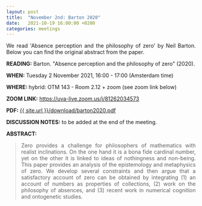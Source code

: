 ```yaml
---
layout: post
title:  "November 2nd: Barton 2020" 
date:   2021-10-19 16:00:00 +0200
categories: meetings
---
```


<p style="text-align: justify;">
 We read 'Absence perception and the philosophy of zero' by Neil Barton. Below you can find the original abstract from the paper.

</p>

<b> READING:</b> Barton. "Absence perception and the philosophy of zero" (2020).

<b> WHEN:</b>  Tuesday 2 November 2021, 16:00 - 17:00 (Amsterdam time)

<b> WHERE:</b> hybrid: OTM 143 - Room 2.12  + zoom (see zoom link below)

<b> ZOOM LINK:</b> <a href="https://uva-live.zoom.us/j/81262034573"  target="_blank" rel="noopener noreferrer">https://uva-live.zoom.us/j/81262034573</a>

<b> PDF:</b>  <a href="{{ site.url }}/download/barton2020.pdf"  target="_blank" rel="noopener noreferrer">{{ site.url }}/download/barton2020.pdf</a>

<b> DISCUSSION NOTES:</b> to be added at the end of the meeting. 

<b> ABSTRACT: </b>

<blockquote>
<p style="text-align: justify;">
Zero provides a challenge for philosophers of mathematics with realist inclinations. 
On the one hand it is a bona fide cardinal number, yet on the other it is linked to ideas of nothingness and non-being. 
This paper provides an analysis of the epistemology and metaphysics of zero. 
We develop several constraints and then argue that a satisfactory account of zero can be obtained by integrating (1) an account of numbers as properties of collections, (2) work on the philosophy of absences, and (3) recent work in numerical cognition and ontogenetic studies.
</p>


</blockquote>
